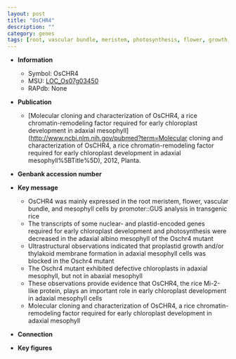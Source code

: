```yaml
---
layout: post
title: "OsCHR4"
description: ""
category: genes
tags: [root, vascular bundle, meristem, photosynthesis, flower, growth, chloroplast]
---
```


* **Information**  
    + Symbol: OsCHR4  
    + MSU: [LOC_Os07g03450](http://rice.plantbiology.msu.edu/cgi-bin/ORF_infopage.cgi?orf=LOC_Os07g03450)  
    + RAPdb: None  

* **Publication**  
    + [Molecular cloning and characterization of OsCHR4, a rice chromatin-remodeling factor required for early chloroplast development in adaxial mesophyll](http://www.ncbi.nlm.nih.gov/pubmed?term=Molecular cloning and characterization of OsCHR4, a rice chromatin-remodeling factor required for early chloroplast development in adaxial mesophyll%5BTitle%5D), 2012, Planta.

* **Genbank accession number**  

* **Key message**  
    + OsCHR4 was mainly expressed in the root meristem, flower, vascular bundle, and mesophyll cells by promoter::GUS analysis in transgenic rice
    + The transcripts of some nuclear- and plastid-encoded genes required for early chloroplast development and photosynthesis were decreased in the adaxial albino mesophyll of the Oschr4 mutant
    + Ultrastructural observations indicated that proplastid growth and/or thylakoid membrane formation in adaxial mesophyll cells was blocked in the Oschr4 mutant
    + The Oschr4 mutant exhibited defective chloroplasts in adaxial mesophyll, but not in abaxial mesophyll
    + These observations provide evidence that OsCHR4, the rice Mi-2-like protein, plays an important role in early chloroplast development in adaxial mesophyll cells
    + Molecular cloning and characterization of OsCHR4, a rice chromatin-remodeling factor required for early chloroplast development in adaxial mesophyll

* **Connection**  

* **Key figures**  


